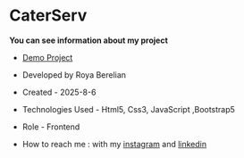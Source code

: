 # CaterServ


**You can see information about my project**



- [Demo Project]()

- Developed by Roya Berelian

- Created - 2025-8-6

- Technologies Used - Html5, Css3, JavaScript ,Bootstrap5

- Role - Frontend

- How to reach me : with my [instagram](https://www.instagram.com/berelian.web) and [linkedin](https://www.linkedin.com/in/RoyaBerelian)
